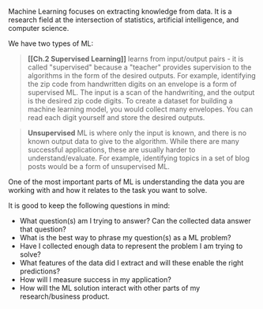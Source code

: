 
Machine Learning focuses on extracting knowledge from data. It is a research field at the intersection of statistics, artificial intelligence, and computer science.

We have two types of ML:

> **[[Ch.2 Supervised Learning]]** learns from input/output pairs - it is called "supervised" because a "teacher" provides supervision to the algorithms in the form of the desired outputs.
> For example, identifying the zip code from handwritten digits on an envelope is a form of supervised ML. The input is a scan of the handwriting, and the output is the desired zip code digits. To create a dataset for building a machine learning model, you would collect many envelopes. You can read each digit yourself and store the desired outputs.

>**Unsupervised** ML is where only the input is known, and there is no known output data to give to the algorithm. While there are many successful applications, these are usually harder to understand/evaluate.
>For example, identifying topics in a set of blog posts would be a form of unsupervised ML.

One of the most important parts of ML is understanding the data you are working with and how it relates to the task you want to solve.

It is good to keep the following questions in mind:

- What question(s) am I trying to answer? Can the collected data answer that question?
- What is the best way to phrase my question(s) as a ML problem?
- Have I collected enough data to represent the problem I am trying to solve?
- What features of the data did I extract and will these enable the right predictions?
- How will I measure success in my application?
- How will the ML solution interact with other parts of my research/business product.